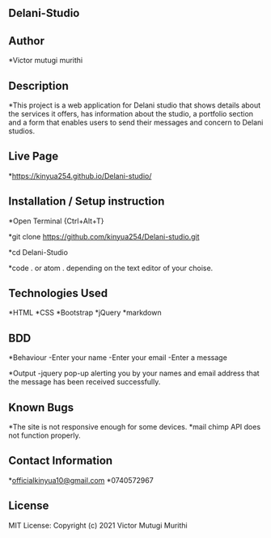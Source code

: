 ## Delani-Studio
## Author
*Victor mutugi murithi
## Description
*This project is a web application for Delani studio that shows details about the services it offers, has information about the studio, a portfolio section and a form that enables users to send their messages and concern to Delani studios.
## Live Page
*https://kinyua254.github.io/Delani-studio/

## Installation / Setup instruction
*Open Terminal {Ctrl+Alt+T}

*git clone https://github.com/kinyua254/Delani-studio.git

*cd Delani-Studio

*code . or atom . depending on the text editor of your choise.

## Technologies Used
*HTML
*CSS
*Bootstrap
*jQuery
*markdown
## BDD
*Behaviour -Enter your name
           -Enter your email
           -Enter a message

*Output    -jquery pop-up alerting you by your names and email address that the message has been received successfully.
## Known Bugs
*The site is not responsive enough for some devices.
*mail chimp API does not function properly.
## Contact Information
*officialkinyua10@gmail.com 
*0740572967

## License
MIT License:
Copyright (c) 2021 Victor Mutugi Murithi